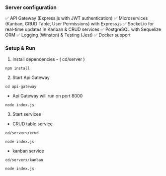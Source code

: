 ### Server configuration

✅ API Gateway (Express.js with JWT authentication)
✅ Microservices (Kanban, CRUD Table, User Permissions) with Express.js
✅ Socket.io for real-time updates in Kanban & CRUD services
✅ PostgreSQL with Sequelize ORM
✅ Logging (Winston) & Testing (Jest)
✅ Docker support

### Setup & Run

1. Install dependencies - ( cd/server )

```
npm install
```

2. Start Api Gateway

```
cd api-gateway
```

- Api Gateway will run on port 8000

```
node index.js
```

3. Start services

- CRUD table service

```
cd/servers/crud
```

```
node index.js
```

- kanban service

```
cd/servers/kanban
```

```
node index.js
```

